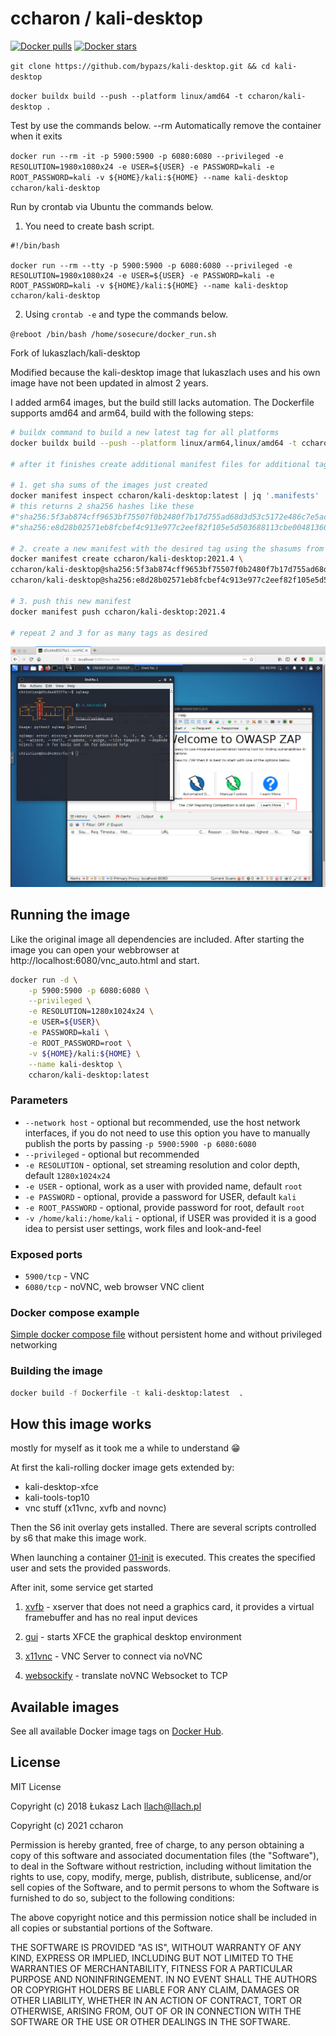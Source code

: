 # ccharon / kali-desktop
[![Docker pulls](https://img.shields.io/docker/pulls/ccharon/kali-desktop.svg?label=docker+pulls)](https://hub.docker.com/r/ccharon/kali-desktop)
[![Docker stars](https://img.shields.io/docker/stars/ccharon/kali-desktop.svg?label=docker+stars)](https://hub.docker.com/r/ccharon/kali-desktop)

`git clone https://github.com/bypazs/kali-desktop.git && cd kali-desktop`

`docker buildx build --push --platform linux/amd64 -t ccharon/kali-desktop .`

Test by use the commands below.
--rm		Automatically remove the container when it exits

`docker run --rm -it -p 5900:5900 -p 6080:6080 --privileged -e RESOLUTION=1980x1080x24 -e USER=${USER} -e PASSWORD=kali -e ROOT_PASSWORD=kali -v ${HOME}/kali:${HOME} --name kali-desktop ccharon/kali-desktop`

Run by crontab via Ubuntu the commands below.

1. You need to create bash script.
```
#!/bin/bash

docker run --rm --tty -p 5900:5900 -p 6080:6080 --privileged -e RESOLUTION=1980x1080x24 -e USER=${USER} -e PASSWORD=kali -e ROOT_PASSWORD=kali -v ${HOME}/kali:${HOME} --name kali-desktop ccharon/kali-desktop
```
2. Using `crontab -e` and type the commands below.

`@reboot /bin/bash /home/sosecure/docker_run.sh`


Fork of lukaszlach/kali-desktop

Modified because the kali-desktop image that lukaszlach uses and his own image have not been updated in almost 2 years.

I added arm64 images, but the build still lacks automation. The Dockerfile supports amd64 and arm64, build with the following steps:

```bash
# buildx command to build a new latest tag for all platforms
docker buildx build --push --platform linux/arm64,linux/amd64 -t ccharon/kali-desktop .

# after it finishes create additional manifest files for additional tags

# 1. get sha sums of the images just created
docker manifest inspect ccharon/kali-desktop:latest | jq '.manifests' | jq '.[].digest'
# this returns 2 sha256 hashes like these
#"sha256:5f3ab874cff9653bf75507f0b2480f7b17d755ad68d3d53c5172e486c7e5ac2d"
#"sha256:e8d28b02571eb8fcbef4c913e977c2eef82f105e5d503688113cbe0048136061"

# 2. create a new manifest with the desired tag using the shasums from above
docker manifest create ccharon/kali-desktop:2021.4 \
ccharon/kali-desktop@sha256:5f3ab874cff9653bf75507f0b2480f7b17d755ad68d3d53c5172e486c7e5ac2d \
ccharon/kali-desktop@sha256:e8d28b02571eb8fcbef4c913e977c2eef82f105e5d503688113cbe0048136061

# 3. push this new manifest
docker manifest push ccharon/kali-desktop:2021.4

# repeat 2 and 3 for as many tags as desired
```


![Kali Desktop](./docs/kali-desktop.png)

## Running the image
Like the original image all dependencies are included. After starting the image you can open your webbrowser at http://localhost:6080/vnc_auto.html and start.

```bash
docker run -d \
    -p 5900:5900 -p 6080:6080 \
    --privileged \
    -e RESOLUTION=1280x1024x24 \
    -e USER=${USER}\
    -e PASSWORD=kali \
    -e ROOT_PASSWORD=root \
    -v ${HOME}/kali:${HOME} \
    --name kali-desktop \
    ccharon/kali-desktop:latest
```

### Parameters
* `--network host` - optional but recommended, use the host network interfaces, if you do not need to use this option you have to manually publish the ports by passing `-p 5900:5900 -p 6080:6080`
* `--privileged` - optional but recommended
* `-e RESOLUTION` - optional, set streaming resolution and color depth, default `1280x1024x24`
* `-e USER` - optional, work as a user with provided name, default `root`
* `-e PASSWORD` - optional, provide a password for USER, default `kali`
* `-e ROOT_PASSWORD` - optional, provide password for root, default `root`
* `-v /home/kali:/home/kali` - optional, if USER was provided it is a good idea to persist user settings, work files and look-and-feel

### Exposed ports

* `5900/tcp` - VNC
* `6080/tcp` - noVNC, web browser VNC client

### Docker compose example
[Simple docker compose file](./docker-compose.yaml) without persistent home and without privileged networking

### Building the image
```bash
docker build -f Dockerfile -t kali-desktop:latest  .
```

## How this image works
mostly for myself as it took me a while to understand 😁

At first the kali-rolling docker image gets extended by:
- kali-desktop-xfce
- kali-tools-top10
- vnc stuff (x11vnc, xvfb and novnc)

Then the S6 init overlay gets installed. There are several scripts controlled by s6 that make this image work.

When launching a container [01-init](./etc/cont-init.d/01-init) is executed. This creates the specified user and sets the provided passwords.

After init, some service get started
1. [xvfb](./etc/services.d/xvfb/run) - xserver that does not need a graphics card, it provides a virtual framebuffer and has no real input devices

2. [gui](./etc/services.d/gui/run) - starts XFCE the graphical desktop environment

3. [x11vnc](./etc/services.d/x11vnc/run) - VNC Server to connect via noVNC

4. [websockify](./etc/services.d/websockify/run) - translate noVNC Websocket to TCP

## Available images
See all available Docker image tags on [Docker Hub](https://hub.docker.com/r/ccharon/kali-desktop/tags/).

## License
MIT License

Copyright (c) 2018 Łukasz Lach <llach@llach.pl>

Copyright (c) 2021 ccharon

Permission is hereby granted, free of charge, to any person obtaining a copy
of this software and associated documentation files (the "Software"), to deal
in the Software without restriction, including without limitation the rights
to use, copy, modify, merge, publish, distribute, sublicense, and/or sell
copies of the Software, and to permit persons to whom the Software is
furnished to do so, subject to the following conditions:

The above copyright notice and this permission notice shall be included in all
copies or substantial portions of the Software.

THE SOFTWARE IS PROVIDED "AS IS", WITHOUT WARRANTY OF ANY KIND, EXPRESS OR
IMPLIED, INCLUDING BUT NOT LIMITED TO THE WARRANTIES OF MERCHANTABILITY,
FITNESS FOR A PARTICULAR PURPOSE AND NONINFRINGEMENT. IN NO EVENT SHALL THE
AUTHORS OR COPYRIGHT HOLDERS BE LIABLE FOR ANY CLAIM, DAMAGES OR OTHER
LIABILITY, WHETHER IN AN ACTION OF CONTRACT, TORT OR OTHERWISE, ARISING FROM,
OUT OF OR IN CONNECTION WITH THE SOFTWARE OR THE USE OR OTHER DEALINGS IN THE
SOFTWARE.
